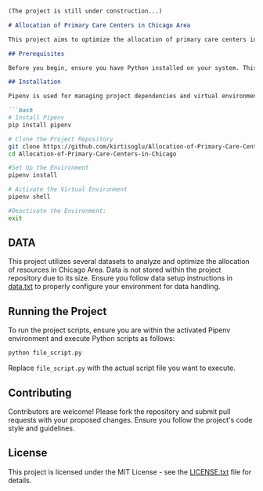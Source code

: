 ```markdown

(The project is still under construction...)

# Allocation of Primary Care Centers in Chicago Area 

This project aims to optimize the allocation of primary care centers in Chicago using advanced data analysis and optimization techniques.

## Prerequisites

Before you begin, ensure you have Python installed on your system. This project is developed using Python 3.12. While it is likely that earlier versions of Python 3 may also work, they have not been tested and thus cannot be guaranteed to be fully compatible. For best results, using Python 3.12 or higher is recommended.

## Installation

Pipenv is used for managing project dependencies and virtual environments. Follow these steps to set up the project environment using Pipenv:

```bash
# Install Pipenv
pip install pipenv

# Clone the Project Repository
git clone https://github.com/kirtisoglu/Allocation-of-Primary-Care-Centers-in-Chicago
cd Allocation-of-Primary-Care-Centers-in-Chicago

#Set Up the Environment
pipenv install

# Activate the Virtual Environment
pipenv shell

#Deactivate the Environment:
exit
```

## DATA

This project utilizes several datasets to analyze and optimize the allocation of resources in Chicago Area. Data is not stored within the project repository due to its size. Ensure you follow data setup instructions in [data.txt](data.txt) to properly configure your environment for data handling.

## Running the Project

To run the project scripts, ensure you are within the activated Pipenv environment and execute Python scripts as follows:

```bash
python file_script.py
```

Replace `file_script.py` with the actual script file you want to execute.

## Contributing

Contributors are welcome! Please fork the repository and submit pull requests with your proposed changes. Ensure you follow the project's code style and guidelines.

## License

This project is licensed under the MIT License - see the [LICENSE.txt](LICENSE.txt) file for details.









